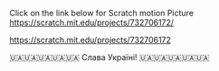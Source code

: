 Click on the link below for Scratch motion Picture
https://scratch.mit.edu/projects/732706172/


https://scratch.mit.edu/projects/732706172


🇺🇦🇺🇦🇺🇦🇺🇦🇺🇦  Слава Україні!  🇺🇦🇺🇦🇺🇦🇺🇦🇺🇦 

